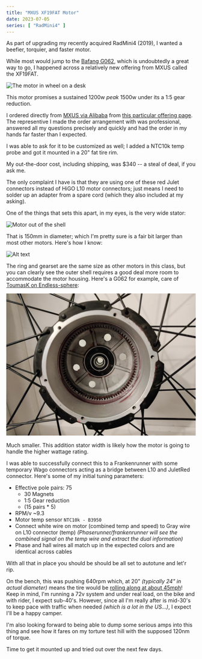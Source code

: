 ```yaml
---
title: "MXUS XF19FAT Motor"
date: 2023-07-05
series: [ "RadMini4" ]
---
```


As part of upgrading my recently acquired RadMini4 (2019), I wanted a beefier, torquier, and faster motor.

While most would jump to the [Bafang G062](https://ebikes.ca/shop/electric-bicycle-parts/motors/mg62_170.html), which is undoubtedly a great way to go, I happened across a relatively new offering from MXUS called the XF19FAT.

![The motor in wheel on a desk](<2023-07-05 14.46.11.jpg>)

This motor promises a sustained 1200w *peak* 1500w under its a 1:5 gear reduction.

I ordered directly from [MXUS via Alibaba](https://mxus.en.alibaba.com/) from [this particular offering page](https://www.alibaba.com/product-detail/high-torque-48v-1500w-electric-bike_1600591696849.html). The representive I made the order arrangement with was professional, answered all my questions precisely and quickly and had the order in my hands far faster than I expected.

I was able to ask for it to be customized as well; I added a NTC10k temp probe and got it mounted in a 20" fat tire rim.

My out-the-door cost, including shipping, was $340 -- a steal of deal, if you ask me.

The only complaint I have is that they are using one of these red Julet connectors instead of HiGO L10 motor connectors; just means I need to solder up an adapter from a spare cord (which they also included at my asking).

One of the things that sets this apart, in my eyes, is the very wide stator:

![Motor out of the shell](<2023-07-05 15.02.16.jpg> "Big Motor Shell")

That is 150mm in diameter; which I'm pretty sure is a fair bit larger than most other motors. Here's how I know:

![Alt text](<2023-07-05 15.02.41.jpg>)

The ring and gearset are the same size as other motors in this class, but you can clearly see the outer shell requires a good deal more room to accommodate the motor housing. Here's a G062 for example, care of [ToumasK on Endless-sphere](https://endless-sphere.com/sphere/threads/anyone-using-bafang-g062-1000-1000w-geared-hub-motor.109866/page-2#post-1709021):

![G062 interior](g062-interior.jpg "The shell housing is almost right against the ring gear")

Much smaller. This addition stator width is likely how the motor is going to handle the higher wattage rating.

I was able to successfully connect this to a Frankenrunner with some temporary Wago connectors acting as a bridge between L10 and JuletRed connector. Here's some of my initial tuning parameters:

* Effective pole pairs: 75
  * 30 Magnets
  * 1:5 Gear reduction
  * (15 pairs * 5)
* RPM/v ~9.3
* Motor temp sensor `NTC10k - B3950`
* Connect white wire on motor (combined temp and speed) to Gray wire on L10 connector (temp) _(Phaserunner/frankenrunner will see the combined signal on the temp wire and extract the dual information)_
* Phase and hall wires all match up in the expected colors and are identical across cables

With all that in place you should be should be all set to autotune and let'r rip.

On the bench, this was pushing 640rpm which, at 20" _(typically 24" in actual diameter)_ means the tire would be [rolling along at about 45mph](https://www.omnicalculator.com/everyday-life/rpm?c=USD&v=Engine_RPM:640!rpm,Drivetrain_Transmission_Ratio:1,Tire_Diameter:24!inch)! Keep in mind, I'm running a 72v system and under real load, on the bike and with rider, I expect sub-40's. However, since all I'm really after is mid-30's to keep pace with traffic when needed _(which is a lot in the US...)_, I expect I'll be a happy camper. 

I'm also looking forward to being able to dump some serious amps into this thing and see how it fares on my torture test hill with the supposed 120nm of torque.

Time to get it mounted up and tried out over the next few days.
